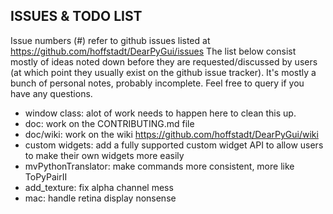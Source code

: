 ## ISSUES & TODO LIST

Issue numbers (#) refer to github issues listed at https://github.com/hoffstadt/DearPyGui/issues
The list below consist mostly of ideas noted down before they are requested/discussed by users (at which point they usually exist on the github issue tracker).
It's mostly a bunch of personal notes, probably incomplete. Feel free to query if you have any questions.

* window class: alot of work needs to happen here to clean this up.
* doc: work on the CONTRIBUTING.md file
* doc/wiki: work on the wiki https://github.com/hoffstadt/DearPyGui/wiki
* custom widgets: add a fully supported custom widget API to allow users to make their own widgets more easily
* mvPythonTranslator: make commands more consistent, more like ToPyPairII
* add_texture: fix alpha channel mess
* mac: handle retina display nonsense
